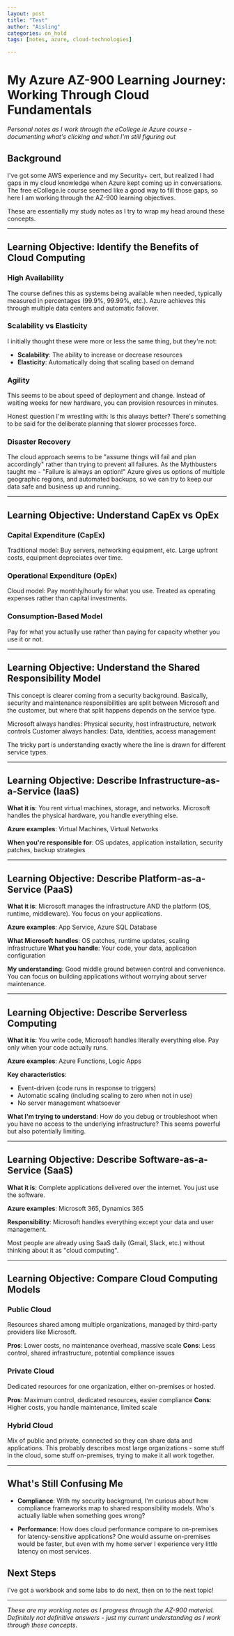 ```yaml
---
layout: post
title: "Test"
author: "Aisling"
categories: on_hold
tags: [notes, azure, cloud-technologies]

---
```


# My Azure AZ-900 Learning Journey: Working Through Cloud Fundamentals

*Personal notes as I work through the eCollege.ie Azure course - documenting what's clicking and what I'm still figuring out*

## Background

I've got some AWS experience and my Security+ cert, but realized I had gaps in my cloud knowledge when Azure kept coming up in conversations. The free eCollege.ie course seemed like a good way to fill those gaps, so here I am working through the AZ-900 learning objectives.

These are essentially my study notes as I try to wrap my head around these concepts.

---

## Learning Objective: Identify the Benefits of Cloud Computing

### High Availability
The course defines this as systems being available when needed, typically measured in percentages (99.9%, 99.99%, etc.). Azure achieves this through multiple data centers and automatic failover.


### Scalability vs Elasticity
I initially thought these were more or less the same thing, but they're not:
- **Scalability**: The ability to increase or decrease resources
- **Elasticity**: Automatically doing that scaling based on demand

### Agility
This seems to be about speed of deployment and change. Instead of waiting weeks for new hardware, you can provision resources in minutes.

Honest question I'm wrestling with: Is this always better? There's something to be said for the deliberate planning that slower processes force.

### Disaster Recovery
The cloud approach seems to be "assume things will fail and plan accordingly" rather than trying to prevent all failures. As the Mythbusters taught me - "Failure is always an option!" Azure gives us options of multiple geographic regions, and automated backups, so we can try to keep our data safe and business up and running.

---

## Learning Objective: Understand CapEx vs OpEx

### Capital Expenditure (CapEx)
Traditional model: Buy servers, networking equipment, etc. Large upfront costs, equipment depreciates over time.

### Operational Expenditure (OpEx) 
Cloud model: Pay monthly/hourly for what you use. Treated as operating expenses rather than capital investments.

### Consumption-Based Model
Pay for what you actually use rather than paying for capacity whether you use it or not.

---

## Learning Objective: Understand the Shared Responsibility Model

This concept is clearer coming from a security background. Basically, security and maintenance responsibilities are split between Microsoft and the customer, but where that split happens depends on the service type.

Microsoft always handles: Physical security, host infrastructure, network controls
Customer always handles: Data, identities, access management

The tricky part is understanding exactly where the line is drawn for different service types.

---

## Learning Objective: Describe Infrastructure-as-a-Service (IaaS)

**What it is**: You rent virtual machines, storage, and networks. Microsoft handles the physical hardware, you handle everything else.

**Azure examples**: Virtual Machines, Virtual Networks

**When you're responsible for**: OS updates, application installation, security patches, backup strategies


---

## Learning Objective: Describe Platform-as-a-Service (PaaS)

**What it is**: Microsoft manages the infrastructure AND the platform (OS, runtime, middleware). You focus on your applications.

**Azure examples**: App Service, Azure SQL Database

**What Microsoft handles**: OS patches, runtime updates, scaling infrastructure
**What you handle**: Your code, your data, application configuration

**My understanding**: Good middle ground between control and convenience. You can focus on building applications without worrying about server maintenance.

---

## Learning Objective: Describe Serverless Computing

**What it is**: You write code, Microsoft handles literally everything else. Pay only when your code actually runs.

**Azure examples**: Azure Functions, Logic Apps

**Key characteristics**: 
- Event-driven (code runs in response to triggers)
- Automatic scaling (including scaling to zero when not in use)
- No server management whatsoever

**What I'm trying to understand**: How do you debug or troubleshoot when you have no access to the underlying infrastructure? This seems powerful but also potentially limiting.

---

## Learning Objective: Describe Software-as-a-Service (SaaS)

**What it is**: Complete applications delivered over the internet. You just use the software.

**Azure examples**: Microsoft 365, Dynamics 365

**Responsibility**: Microsoft handles everything except your data and user management.

Most people are already using SaaS daily (Gmail, Slack, etc.) without thinking about it as "cloud computing".

---

## Learning Objective: Compare Cloud Computing Models

### Public Cloud
Resources shared among multiple organizations, managed by third-party providers like Microsoft.

**Pros**: Lower costs, no maintenance overhead, massive scale
**Cons**: Less control, shared infrastructure, potential compliance issues

### Private Cloud
Dedicated resources for one organization, either on-premises or hosted.

**Pros**: Maximum control, dedicated resources, easier compliance
**Cons**: Higher costs, you handle maintenance, limited scale

### Hybrid Cloud
Mix of public and private, connected so they can share data and applications. This probably describes most large organizations - some stuff in the cloud, some stuff on-premises, trying to make it all work together.

---

## What's Still Confusing Me

- **Compliance**: With my security background, I'm curious about how compliance frameworks map to shared responsibility models. Who's actually liable when something goes wrong?

- **Performance**: How does cloud performance compare to on-premises for latency-sensitive applications? One would assume on-premises would be faster, but even with my home server I experience very little latency on most services. 

## Next Steps

I've got a workbook and some labs to do next, then on to the next topic!

---

*These are my working notes as I progress through the AZ-900 material. Definitely not definitive answers - just my current understanding as I work through these concepts.*